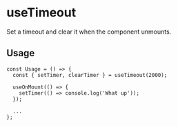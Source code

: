 # useTimeout

Set a timeout and clear it when the component unmounts.

## Usage

```tsx
const Usage = () => {
  const { setTimer, clearTimer } = useTimeout(2000);

  useOnMount(() => {
    setTimer(() => console.log('What up'));
  });

  ...
};
```
